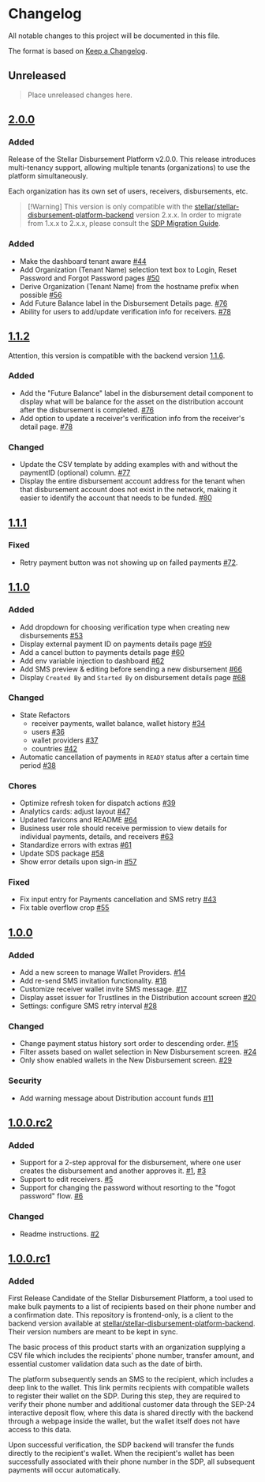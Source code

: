 # Changelog

All notable changes to this project will be documented in this file.

The format is based on [Keep a Changelog](https://keepachangelog.com/en/1.0.0/).

## Unreleased

> Place unreleased changes here.

## [2.0.0](https://github.com/stellar/stellar-disbursement-platform-frontend/releases/tag/2.0.0)

### Added

Release of the Stellar Disbursement Platform v2.0.0. This release introduces
multi-tenancy support, allowing multiple tenants (organizations) to use the
platform simultaneously.

Each organization has its own set of users, receivers, disbursements, etc.

> [!Warning] This version is only compatible with the
> [stellar/stellar-disbursement-platform-backend] version 2.x.x. In order to
> migrate from 1.x.x to 2.x.x, please consult the
> [SDP Migration Guide](https://developers.stellar.org/network/stellar-disbursement-platform/admin-guide/single-tenant-to-multi-tenant-migration).

### Added

- Make the dashboard tenant aware
  [#44](https://github.com/stellar/stellar-disbursement-platform-frontend/pull/44)
- Add Organization (Tenant Name) selection text box to Login, Reset Password and
  Forgot Password pages
  [#50](https://github.com/stellar/stellar-disbursement-platform-frontend/pull/50)
- Derive Organization (Tenant Name) from the hostname prefix when possible
  [#56](https://github.com/stellar/stellar-disbursement-platform-frontend/pull/56)
- Add Future Balance label in the Disbursement Details page.
  [#76](https://github.com/stellar/stellar-disbursement-platform-frontend/pull/76)
- Ability for users to add/update verification info for receivers.
  [#78](https://github.com/stellar/stellar-disbursement-platform-frontend/pull/78)

## [1.1.2](https://github.com/stellar/stellar-disbursement-platform-frontend/compare/1.1.1...1.1.2)

Attention, this version is compatible with the backend version
[1.1.6](https://github.com/stellar/stellar-disbursement-platform-frontend/releases/tag/1.1.6).

### Added

- Add the "Future Balance" label in the disbursement detail component to display
  what will be balance for the asset on the distribution account after the
  disbursement is completed.
  [#76](https://github.com/stellar/stellar-disbursement-platform-frontend/pull/76)
- Add option to update a receiver's verification info from the receiver's detail
  page.
  [#78](https://github.com/stellar/stellar-disbursement-platform-frontend/pull/78)

### Changed

- Update the CSV template by adding examples with and without the paymentID
  (optional) column.
  [#77](https://github.com/stellar/stellar-disbursement-platform-frontend/pull/77)
- Display the entire disbursement account address for the tenant when that
  disbursement account does not exist in the network, making it easier to
  identify the account that needs to be funded.
  [#80](https://github.com/stellar/stellar-disbursement-platform-frontend/pull/80)

## [1.1.1](https://github.com/stellar/stellar-disbursement-platform-frontend/compare/1.1.0...1.1.1)

### Fixed

- Retry payment button was not showing up on failed payments
  [#72](https://github.com/stellar/stellar-disbursement-platform-frontend/pull/72).

## [1.1.0](https://github.com/stellar/stellar-disbursement-platform-frontend/compare/1.0.1...1.1.0)

### Added

- Add dropdown for choosing verification type when creating new disbursements
  [#53](https://github.com/stellar/stellar-disbursement-platform-frontend/pull/53)
- Display external payment ID on payments details page
  [#59](https://github.com/stellar/stellar-disbursement-platform-frontend/pull/59)
- Add a cancel button to payments details page
  [#60](https://github.com/stellar/stellar-disbursement-platform-frontend/pull/60)
- Add env variable injection to dashboard
  [#62](https://github.com/stellar/stellar-disbursement-platform-frontend/pull/62)
- Add SMS preview & editing before sending a new disbursement
  [#66](https://github.com/stellar/stellar-disbursement-platform-frontend/pull/66)
- Display `Created By` and `Started By` on disbursement details page
  [#68](https://github.com/stellar/stellar-disbursement-platform-frontend/pull/68)

### Changed

- State Refactors
  - receiver payments, wallet balance, wallet history
    [#34](https://github.com/stellar/stellar-disbursement-platform-frontend/pull/34)
  - users
    [#36](https://github.com/stellar/stellar-disbursement-platform-frontend/pull/36)
  - wallet providers
    [#37](https://github.com/stellar/stellar-disbursement-platform-frontend/pull/37)
  - countries
    [#42](https://github.com/stellar/stellar-disbursement-platform-frontend/pull/42)
- Automatic cancellation of payments in `READY` status after a certain time
  period
  [#38](https://github.com/stellar/stellar-disbursement-platform-frontend/pull/38)

### Chores

- Optimize refresh token for dispatch actions
  [#39](https://github.com/stellar/stellar-disbursement-platform-frontend/pull/39)
- Analytics cards: adjust layout
  [#47](https://github.com/stellar/stellar-disbursement-platform-frontend/pull/47)
- Updated favicons and README
  [#64](https://github.com/stellar/stellar-disbursement-platform-frontend/pull/64)
- Business user role should receive permission to view details for individual
  payments, details, and receivers
  [#63](https://github.com/stellar/stellar-disbursement-platform-frontend/pull/63)
- Standardize errors with extras
  [#61](https://github.com/stellar/stellar-disbursement-platform-frontend/pull/61)
- Update SDS package
  [#58](https://github.com/stellar/stellar-disbursement-platform-frontend/pull/58)
- Show error details upon sign-in
  [#57](https://github.com/stellar/stellar-disbursement-platform-frontend/pull/57)

### Fixed

- Fix input entry for Payments cancellation and SMS retry
  [#43](https://github.com/stellar/stellar-disbursement-platform-frontend/pull/43)
- Fix table overflow crop
  [#55](https://github.com/stellar/stellar-disbursement-platform-frontend/pull/55)

## [1.0.0](https://github.com/stellar/stellar-disbursement-platform-frontend/compare/1.0.0-rc2...1.0.0)

### Added

- Add a new screen to manage Wallet Providers.
  [#14](https://github.com/stellar/stellar-disbursement-platform-frontend/pull/14)
- Add re-send SMS invitation functionality.
  [#18](https://github.com/stellar/stellar-disbursement-platform-frontend/pull/18)
- Customize receiver wallet invite SMS message.
  [#17](https://github.com/stellar/stellar-disbursement-platform-frontend/pull/17)
- Display asset issuer for Trustlines in the Distribution account screen
  [#20](https://github.com/stellar/stellar-disbursement-platform-frontend/pull/20)
- Settings: configure SMS retry interval
  [#28](https://github.com/stellar/stellar-disbursement-platform-frontend/pull/28)

### Changed

- Change payment status history sort order to descending order.
  [#15](https://github.com/stellar/stellar-disbursement-platform-frontend/pull/15)
- Filter assets based on wallet selection in New Disbursement screen.
  [#24](https://github.com/stellar/stellar-disbursement-platform-frontend/pull/24)
- Only show enabled wallets in the New Disbursement screen.
  [#29](https://github.com/stellar/stellar-disbursement-platform-frontend/pull/29)

### Security

- Add warning message about Distribution account funds
  [#11](https://github.com/stellar/stellar-disbursement-platform-frontend/pull/11)

## [1.0.0.rc2](https://github.com/stellar/stellar-disbursement-platform-frontend/compare/1.0.0-rc1...1.0.0-rc2)

### Added

- Support for a 2-step approval for the disbursement, where one user creates the
  disbursement and another approves it.
  [#1](https://github.com/stellar/stellar-disbursement-platform-frontend/pull/1),
  [#3](https://github.com/stellar/stellar-disbursement-platform-frontend/pull/3)
- Support to edit receivers.
  [#5](https://github.com/stellar/stellar-disbursement-platform-frontend/pull/5)
- Support for changing the password without resorting to the "fogot password"
  flow.
  [#6](https://github.com/stellar/stellar-disbursement-platform-frontend/pull/6)

### Changed

- Readme instructions.
  [#2](https://github.com/stellar/stellar-disbursement-platform-frontend/pull/2)

## [1.0.0.rc1](https://github.com/stellar/stellar-disbursement-platform-frontend/releases/tag/1.0.0-rc1)

### Added

First Release Candidate of the Stellar Disbursement Platform, a tool used to
make bulk payments to a list of recipients based on their phone number and a
confirmation date. This repository is frontend-only, is a client to the backend
version available at [stellar/stellar-disbursement-platform-backend]. Their
version numbers are meant to be kept in sync.

The basic process of this product starts with an organization supplying a CSV
file which includes the recipients' phone number, transfer amount, and essential
customer validation data such as the date of birth.

The platform subsequently sends an SMS to the recipient, which includes a deep
link to the wallet. This link permits recipients with compatible wallets to
register their wallet on the SDP. During this step, they are required to verify
their phone number and additional customer data through the SEP-24 interactive
deposit flow, where this data is shared directly with the backend through a
webpage inside the wallet, but the wallet itself does not have access to this
data.

Upon successful verification, the SDP backend will transfer the funds directly
to the recipient's wallet. When the recipient's wallet has been successfully
associated with their phone number in the SDP, all subsequent payments will
occur automatically.

[stellar/stellar-disbursement-platform-backend]:
  https://github.com/stellar/stellar-disbursement-platform-backend

